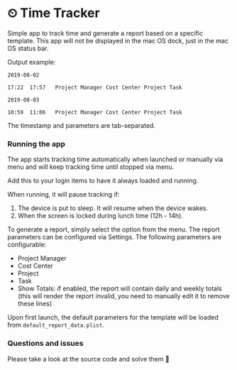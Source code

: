 # ⏲ Time Tracker

Simple app to track time and generate a report based on a specific template. This app will not be displayed in the mac OS dock, just in the mac OS status bar.

Output example:

`2019-08-02`

`17:22	17:57	Project Manager	Cost Center	Project	Task`

`2019-08-03`

`10:59	11:06	Project Manager	Cost Center	Project	Task`

The timestamp and parameters are tab-separated.

### Running the app

The app starts tracking time automatically when launched or manually via menu and will keep tracking time until stopped via menu.

Add this to your login items to have it always loaded and running.

When running, it will pause tracking if:

1. The device is put to sleep. It will resume when the device wakes.
2. When the screen is locked during lunch time (12h - 14h).

To generate a report, simply select the option from the menu. The report parameters can be configured via Settings. The following parameters are configurable:

* Project Manager
* Cost Center
* Project
* Task
* Show Totals: if enabled, the report will contain daily and weekly totals (this will render the report invalid, you need to manually edit it to remove these lines)

Upon first launch, the default parameters for the template will be loaded from `default_report_data.plist`.

### Questions and issues

Please take a look at the source code and solve them 🙂

